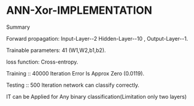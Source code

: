 # ANN-Xor-IMPLEMENTATION
Summary  

Forward propagation:  Input-Layer--2 Hidden-Layer--10 , Output-Layer--1.

Trainable parameters: 41 (W1,W2,b1,b2).

loss function: Cross-entropy.

Training :: 40000 Iteration Error Is Approx Zero (0.0119).

Testing :: 500 Iteration network can classify correctly.

IT can be Applied  for Any binary classification(Limitation only two layers)
